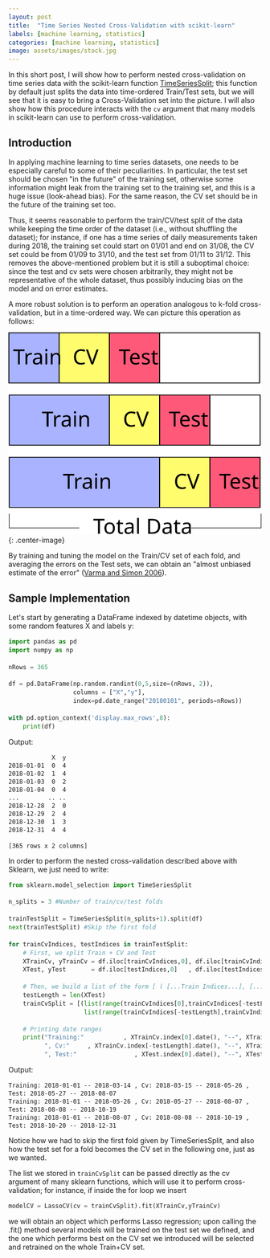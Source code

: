 ```yaml
---
layout: post
title:  "Time Series Nested Cross-Validation with scikit-learn"
labels: [machine learning, statistics]
categories: [machine learning, statistics]
image: assets/images/stock.jpg
---
```


In this short post, I will show how to perform nested cross-validation on time series data with the scikit-learn 
function [TimeSeriesSplit](https://scikit-learn.org/stable/modules/generated/sklearn.model_selection.TimeSeriesSplit.html);
this function by default just splits the data into time-ordered Train/Test sets, but we will see that it is easy to bring a Cross-Validation set into the picture. I will also show how this procedure interacts with the `cv` argument that many models in scikit-learn can use to perform cross-validation. 

## Introduction

In applying machine learning to time series datasets, one needs to be especially careful to some of their peculiarities. In particular, the test set should be chosen "in the future" of the training set, otherwise some information might leak from the training set to the training set, and this is a huge issue (look-ahead bias). For the same reason, the CV set should be in the future of the training set too.

Thus, it seems reasonable to perform the train/CV/test split of the data while keeping the time order of the dataset (i.e., without shuffling the dataset); for instance, if one has a time series of daily measurements taken during 2018, the training set could start on 01/01 and end on 31/08, the CV set could be from 01/09 to 31/10, and the test set from 01/11 to 31/12.
This removes the above-mentioned problem but it is still a suboptimal choice: since the test and cv sets were chosen arbitrarily, they might not be representative of the whole dataset, thus possibly inducing bias on the model and on error estimates. 

A more robust solution is to perform an operation analogous to k-fold cross-validation, but in a time-ordered way. We can picture this operation as follows:

![Train/CV/Test](/assets/pics/nestedcv/traincv.svg){: .center-image}

By training and tuning the model on the Train/CV set of each fold, and averaging the errors on the Test sets, we can obtain an "almost unbiased estimate of the error" ([Varma and Simon 2006](https://www.ncbi.nlm.nih.gov/pmc/articles/PMC1397873/)).

## Sample Implementation

Let's start by generating a DataFrame indexed by datetime objects, with some random features X and labels y:


```python
import pandas as pd
import numpy as np

nRows = 365

df = pd.DataFrame(np.random.randint(0,5,size=(nRows, 2)), 
                  columns = ["X","y"], 
                  index=pd.date_range("20180101", periods=nRows))

with pd.option_context('display.max_rows',8):
    print(df)
```

Output:

                X  y
    2018-01-01  0  4
    2018-01-02  1  4
    2018-01-03  0  2
    2018-01-04  0  4
    ...        .. ..
    2018-12-28  2  0
    2018-12-29  2  4
    2018-12-30  1  3
    2018-12-31  4  4
    
    [365 rows x 2 columns]
    

In order to perform the nested cross-validation described above with Sklearn, we just need to write:


```python
from sklearn.model_selection import TimeSeriesSplit

n_splits = 3 #Number of train/cv/test folds

trainTestSplit = TimeSeriesSplit(n_splits+1).split(df)
next(trainTestSplit) #Skip the first fold

for trainCvIndices, testIndices in trainTestSplit:
    # First, we split Train + CV and Test
    XTrainCv, yTrainCv = df.iloc[trainCvIndices,0], df.iloc[trainCvIndices,1]
    XTest, yTest       = df.iloc[testIndices,0]   , df.iloc[testIndices,1]
    
    # Then, we build a list of the form [ ( [...Train Indices...], [...CV Indices...]  )]
    testLength = len(XTest)
    trainCvSplit = [(list(range(trainCvIndices[0],trainCvIndices[-testLength])),
                     list(range(trainCvIndices[-testLength],trainCvIndices[-1]+1)))]
    
    # Printing date ranges
    print("Training:"           , XTrainCv.index[0].date(), "--", XTrainCv.index[-testLength-1].date(),
          ", Cv:"     , XTrainCv.index[-testLength].date(), "--", XTrainCv.index[-1].date(),
          ", Test:"                , XTest.index[0].date(), "--", XTest.index[-1].date())
```

Output:

    Training: 2018-01-01 -- 2018-03-14 , Cv: 2018-03-15 -- 2018-05-26 , Test: 2018-05-27 -- 2018-08-07
    Training: 2018-01-01 -- 2018-05-26 , Cv: 2018-05-27 -- 2018-08-07 , Test: 2018-08-08 -- 2018-10-19
    Training: 2018-01-01 -- 2018-08-07 , Cv: 2018-08-08 -- 2018-10-19 , Test: 2018-10-20 -- 2018-12-31
    

Notice how we had to skip the first fold given by TimeSeriesSplit, and also how the test set for a fold becomes the CV set in the following one, just as we wanted.


The list we stored in `trainCvSplit` can be passed directly as the cv argument of many sklearn functions, which will use it to perform cross-validation; for instance, if inside the for loop we insert


```python
modelCV = LassoCV(cv = trainCvSplit).fit(XTrainCv,yTrainCv)
```

we will obtain an object which performs Lasso regression; upon calling the .fit() method several models will be trained on the test set we defined, and the one which performs best on the CV set we introduced will be selected and retrained on the whole Train+CV set.
